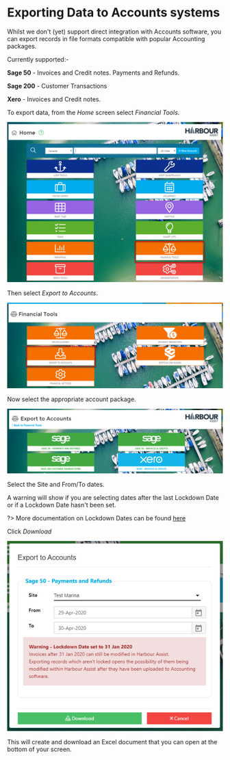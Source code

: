# Exporting Data to Accounts systems

Whilst we don't (yet) support direct integration with Accounts software, you can export records in file formats compatible with popular Accounting packages.

Currently supported:-

**Sage 50** - Invoices and Credit notes.  Payments and Refunds.

**Sage 200** - Customer Transactions

**Xero** -  Invoices and Credit notes. 

To export data, from the *Home* screen select *Financial Tools*.

![image-20200429135740383](image-20200429135740383.png)

Then select *Export to Accounts*.

![image-20200429135841103](image-20200429135841103.png)

Now select the appropriate account package.

![image-20200429140017269](image-20200429140017269.png)

Select the Site and From/To dates.

A warning will show if you are selecting dates after the last Lockdown Date or if a Lockdown Date hasn't been set.

?> More documentation on Lockdown Dates can be found [here](AccountsOrdersPayments/AccountingExports/LockdownDate)

Click *Download*

![image-20200429140214734](image-20200429140214734.png)

This will create and download an Excel document that you can open at the bottom of your screen.